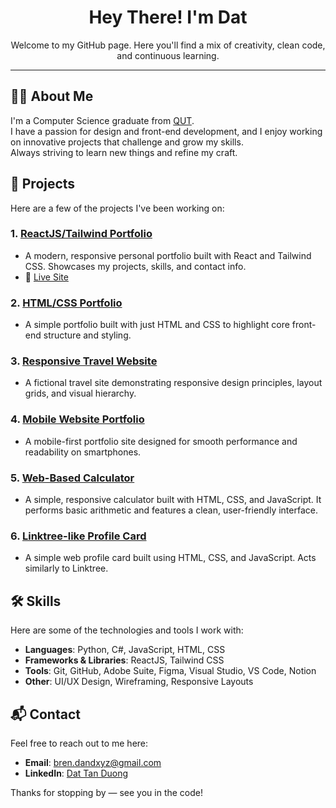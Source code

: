 <h1 align="center">Hey There! I'm Dat</h1>

<p align="center">
Welcome to my GitHub page.  
Here you'll find a mix of creativity, clean code, and continuous learning.
</p>

---

## 🧑‍💻 About Me

I'm a Computer Science graduate from [QUT](https://www.qut.edu.au/courses/bachelor-of-information-technology-computer-science).  
I have a passion for design and front-end development, and I enjoy working on innovative projects that challenge and grow my skills.  
Always striving to learn new things and refine my craft.

## 🚀 Projects

Here are a few of the projects I've been working on:

### 1. [**ReactJS/Tailwind Portfolio**](https://dev-duong.github.io)

- A modern, responsive personal portfolio built with React and Tailwind CSS. Showcases my projects, skills, and contact info.
- 🔗 [Live Site](https://dev-duong.github.io/)

### 2. [**HTML/CSS Portfolio**](https://dev-duong.github.io/portfolio-v1/)

- A simple portfolio built with just HTML and CSS to highlight core front-end structure and styling.

### 3. [**Responsive Travel Website**](https://dev-duong.github.io/Resposive-Travel-Website/)

- A fictional travel site demonstrating responsive design principles, layout grids, and visual hierarchy.

### 4. [**Mobile Website Portfolio**](https://dev-duong.github.io/mobile-portfolio/)

- A mobile-first portfolio site designed for smooth performance and readability on smartphones.

### 5. [**Web-Based Calculator**](https://dev-duong.github.io/calculator/)

- A simple, responsive calculator built with HTML, CSS, and JavaScript. It performs basic arithmetic and features a clean, user-friendly interface.

### 6. [**Linktree-like Profile Card**](https://dev-duong.github.io/profile-card/)

- A simple web profile card built using HTML, CSS, and JavaScript. Acts similarly to Linktree.

## 🛠️ Skills

Here are some of the technologies and tools I work with:

- **Languages**: Python, C#, JavaScript, HTML, CSS
- **Frameworks & Libraries**: ReactJS, Tailwind CSS
- **Tools**: Git, GitHub, Adobe Suite, Figma, Visual Studio, VS Code, Notion
- **Other**: UI/UX Design, Wireframing, Responsive Layouts

## 📬 Contact

Feel free to reach out to me here:

- **Email**: [bren.dandxyz@gmail.com](mailto:bren.dandxyz@gmail.com)
- **LinkedIn**: [Dat Tan Duong](https://www.linkedin.com/in/dat-tan-duong/)

Thanks for stopping by — see you in the code!
